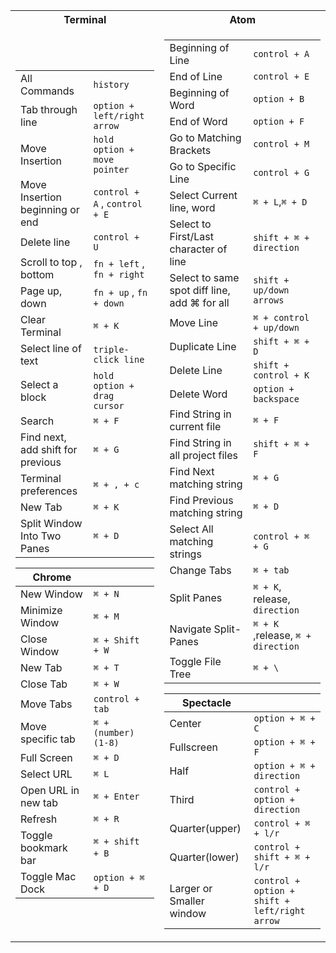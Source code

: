 <table>
<tr><th>Terminal</th><th>Atom</th></tr>
<tr><td>

|||
|--|--|
|All Commands|`history`|
|Tab through line|`option + left/right arrow`|
|Move Insertion|`hold option + move pointer`|
|Move Insertion beginning or end|`control + A` , `control + E`|
|Delete line|`control + U`|
|Scroll to top , bottom|`fn + left` , `fn + right`|
|Page up, down|`fn + up` , `fn + down`|
|Clear Terminal|`⌘ + K`|
|Select line of text|`triple-click line`|
|Select a block|`hold option + drag cursor`|
|Search|`⌘ + F`|
|Find next, add shift for previous|`⌘ + G`|
|Terminal preferences|`⌘ + , + c`|
|New Tab|`⌘ + K`|
|Split Window Into Two Panes|`⌘ + D`|

|Chrome||
|--|--|
|New Window|`⌘ + N`|
|Minimize Window|`⌘ + M`|
|Close Window	|`⌘ + Shift + W`|
|New Tab|`⌘ + T`|
|Close Tab|`⌘ + W`|
|Move Tabs|`control + tab`|
|Move specific tab|`⌘ + (number) (1-8)`|
|Full Screen|`⌘ + D`|
|Select URL|`⌘ L`|
|Open URL in new tab|`⌘ + Enter`|
|Refresh| `⌘ + R`|
|Toggle bookmark bar‏‏‎|`⌘ + shift + B`‏‏‎|
|Toggle Mac Dock|`option + ⌘ + D`|

</td><td>

|||
|--|--|
|Beginning of Line|`control + A`|
|End of Line| `control + E`|
|Beginning of Word|`option + B`|
|End of Word|`option + F`|
|Go to Matching Brackets|`control + M`|
|Go to Specific Line|`control + G`|
|Select Current line, word|`⌘ + L`,`⌘ + D`|
|Select to First/Last character of line|`shift + ⌘ + direction`|
|Select to same spot diff line, add ⌘ for all|`shift + up/down arrows`|
|Move Line|`⌘ + control + up/down`|
|Duplicate Line|`shift + ⌘ + D`|
|Delete Line|`shift + control + K`|
|Delete Word|`option + backspace`|
|Find String in current file|`⌘ + F`|
|Find String in all project files|`shift + ⌘ + F`|
|Find Next matching string|`⌘ + G`|
|Find Previous matching string|`⌘ + D`|
|Select All matching strings|`control + ⌘ + G`|
|Change Tabs|`⌘ + tab`|
|Split Panes|`⌘ + K`, release, `direction`|
|Navigate Split-Panes‎‎|`⌘ + K` ,release, `⌘ + direction`|
|Toggle File Tree|`⌘ + \` |

|Spectacle||
|--|--|
|Center|`option + ⌘ + C`|
|Fullscreen|`option + ⌘ + F`|
|Half|`option + ⌘ + direction`|
|Third|`control + option + direction`|
|Quarter(upper)|`control + ⌘ + l/r`|
|Quarter(lower)|`control + shift + ⌘ + l/r`|
|Larger or Smaller window|`control + option + shift + left/right arrow`|

</td></tr> </table>
